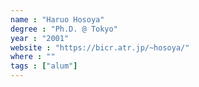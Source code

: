 ```yaml
---
name : "Haruo Hosoya"
degree : "Ph.D. @ Tokyo"
year : "2001"
website : "https://bicr.atr.jp/~hosoya/"
where : ""
tags : ["alum"]
---
```

